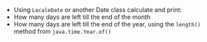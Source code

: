 - Using `LocaleDate` or another Date class calculate and print:
- How many days are left till the end of the month
- How many days are left till the end of the year, using the `length()` method from `java.time.Year.of()`
